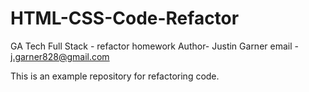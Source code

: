 # HTML-CSS-Code-Refactor
GA Tech Full Stack - refactor homework
Author- Justin Garner
email - j.garner828@gmail.com

This is an example repository for refactoring code.
